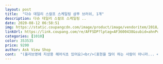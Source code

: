 ```yaml
---
layout: post 
title:  "다슈 데일리 스칼프 스케일링 샴푸 브러쉬, 1개" 
description: 다슈 데일리 스칼프 스케일링 ..
date: 2020-08-12 06:58:51 
img: https://static.coupangcdn.com/image/product/image/vendoritem/2018/11/21/3533957001/8bfe8e3c-ba69-4add-a855-81d5621db00b.jpg 
linkUrl: https://link.coupang.com/re/AFFSDP?lptag=AF3600438&subid=ahnPublicAsk&pageKey=65323230&itemId=220686836&vendorItemId=3533957001&traceid=V0-113-8586f9344d46a9f0 
categories: [1010] 
color: 353535 
price: 9200 
author: Ask View Shop 
cont:  "(올리브영에 지성용 헤어식초 있어요)<br/>(표현을 많이 하는 사람이 아니라... <br/>.<br/><br/> 머리가 무거울때 가볍게 두드려주면 혈액순환이 원활하게 되어 머리가 맑아집니다.<br/><br/> 몸이 피로할때 안마기처럼 두드려가면서 사용하면 근육통 완화에 도움이 됩니다.<br/><br/>1.<br/> 100%실리콘으로 제작되어 안전합니다.<br/><br/>1.<br/>미온수로 두피와 모발에 충분히 샴푸를 해준다.<br/><br/>2.<br/> 브러쉬 표면에 방수처리가 되어있어서, 오래 사용해도 물때 등 오염물질이 쌓이지않고 청결한 상태를 유지해줍니다.<br/><br/>2.<br/>브러쉬를 사용해 두피전체를 마사지해준후, 손이 잘 닿지않는 귀,뒷목까지 꼼꼼하게 마사지해준다.<br/><br/>3.<br/> 2가지 타입의 모형태로 손가락이 닿지않는 곳까지 깨끗하게 세정 가능합니다.<br/><br/>3.<br/>미온수로 깨끗히 헹궈준다.<br/> 이때도 브러쉬를 이용해 헹궈주면 두피가 더 깨끗하게 세정됩니다.<br/><br/>4.<br/> 인체공학적 디자인으로 제작되어서 미끄러짐 없는 그립감으로 남녀노소 누구나 편리하게 사용 가능합니다.<br/><br/>5.<br/> 샴푸할때 외에도 브러쉬 사용방법!!<br/>6.<br/> 노폐물제거.<br/> 두파환경개선.<br/> 모발환경개선에 효과적입니다.<br/><br/>.<br/> ★ 샴푸브러쉬 사용법 .<br/> ★<br/>.<br/> ★ 제품 설명 .<br/> ★<br/>ㅎㅎㅎ... <br/>♥ 연기 너무 잘해서 너무나 좋은배우<br/>가장 비슷한게 요 류준열 브러쉬더라고요<br/>각질이 완전히 나아지지가않아<br/>구경했다가<br/>그거하고 필리밀리 거품기도 같이사서 거기에 헤어식초 넣어서 쓰세요<br/>그게 뭐냐고 하니<br/>그길로 집에 오자마자 쿠팡에서 뒤적뒤적 열씨미 검색을 해봤어요이미 많은 분들이 사용을 하고계셨네요 ㅎㅎ 역시 저는 너무 트렌드에 뒤쳐지나봐요ㅠㅠ... <br/> 여러 브랜드 브러쉬가 있었지만 후기는 다들 비슷비슷했고 가격은 더 저렴한곳도 있었지만!! 제가 좋아하는 배우 류준열이 모델인 이곳 제품을 사게되었습니다!!!!<br/>그냥 넣고 짜면 거품이 나옴<br/>그냥 샴푸만 머리에 찍 바르는거보다<br/>그래서 버렸는데 후기보다보니 전체적으로 문지르지말고 구역을 나눠서 그부분만 샤샥 그리고 옆으로 옮겨서 그부분만 샤샥 하라고 하더라고요<br/>그래야 브러시 사용하기가 더 용이하고요<br/>그러던 어느 날<br/>그렇게하니까 안엉키네요<br/>그리고 두피 잘 말려야된다고 하는데 그래서 다이슨 드라이기를 큰맘먹고 질렀음(드라이기 주제에 드럽게 비쌈)<br/>그리고 정수리 냄새때문에 헤어식초도 사시고요<br/>그부분은 그냥 손가락으로 하고있어요<br/>근데 시원은 하네요<br/>기름 잘 빼주는건 폴미첼 티츄리(티트리)고요<br/>꾸준히 사용해 보겠습니다<br/>나도 완전만족!ㅋㅋㅋ<br/>냅다... <br/>ㅋ<br/>니가좋음 나도좋아서<br/>님들은 꼭 찾으시길 ㅋ<br/>다만 뒷통수아랫쪽은 좀 하기가 힘들고요<br/>두피브러쉬 사달라고하더라고요<br/>둘다 두피 싸한 느낌들어요<br/>많이 파세요!!사업 번창하세요!!류준열 만세♥<br/>뭐 결론은 아직 못고쳤어요<br/>미리 브러쉬 좀 알아보고 사줄걸ㅜㅜ<br/>방금 영화주인공이 요기에서 머리를 빗고있네?!ㅋ<br/>브러쉬가 좀 더 크고 실리콘 빗살이(?) 좀 더 길면????)<br/>브러쉬보다가 류준열브러쉬인줄 모르고<br/>비듬에 좋다는 샴푸는 가리지않고 이것저것 거의 다 써봤는데도... <br/> 효과가 거의 없었어요.<br/>.<br/>ㅠ 매일 머리를 감지 못하는게 가장 큰이유같기는 하지만.<br/>.<br/> 그렇다고 손놓고 구경만 할수는 없는 일이기에... <br/>계속 뭐 좋은게 없을까 고민은 깊어져만 갔죠... <br/>그러던 어느날 머리 다듬으려 미용실에 갔는데... <br/> 머리 감겨주실때 브러쉬로 마사지 해주시면서 감겨주시더라구요.<br/>.<br/>어찌나 시원하고 개운하던지.<br/>.<br/>.<br/><br/>빵터짐... <br/>.<br/>ㅋ<br/>사용하다가 기능이 좀 떨어진다싶으면 재구매의사 완전 1000000% 있습니다!!!!!!!♥.<br/>♥<br/>사진에 나온 필리밀리 버블메이커를 사서 바르세요<br/>사진에 나온거 다 올리브영에 팔아요<br/>사진을 보여 주길래<br/>샴푸는 뭐 아직도 이렇다할거 못찾아서 그냥 그렇고요<br/>샴푸도 좋은걸로 다 꿨는데 처음 보다는 좋아졌는데<br/>속으로 많이 앓고있었을거에유 ㅠ)<br/>손톱으로도 깜다 피도나고했어서;;;그렇게 좀 깜지 말라했는데ㅠ<br/>손톱은 상처가나니 손끝으로깜기시작했다는데<br/>시원하지가 않았다던데<br/>신랑님이.<br/>.<br/> 두피상태가 아주 심각한 각질로 인해 4계절 내내 머리에서 눈이 내리는 분임다 ㅠ<br/>신랑은 받은 날 바로 써보고<br/>신랑이 갑자기 두피가 약해져서 비듬이 많이 생기고ㅠㅠ<br/>신랑이 완전만족<br/>아무튼 긴머리용도 나왔으면 하는 바램ㅋ<br/>약국에서 파는 약용샴푸는 노비프록스에요<br/>어깨를 넘어가기시작해서ㅜㅜ<br/>어떻게 좋냐고 물으니  써보래서  저는 지금 써봤어욬ㅋㅋ<br/>오오%^^  시원하네요 다만 머리숱이많고 머리기장이<br/>오호... <br/>ㅋ<br/>완정 대대대대만족입니당!!!!♥<br/>이 브러쉬 쓰고 난 후로는... <br/>ㅋ 백퍼 만족인가봅니다<br/>이거다싶었어요 ㅎㅎ.<br/>.<br/> 미용사분께 신랑얘기를 하면서 이거 브러쉬 사용하면 효과를 좀 볼수있을까요? 여쭤봤더니 드라마틱한 효과는 아니더라도 꾸준히 사용하면 효과 볼수있을거라고 하시더라구요 ㅎㅎㅎ 어찌나 기분이 좋던지ㅠ<br/>이런브러쉬가 다 있었네요ㅋ<br/>이탈이지만;ㅋㅋㅋㅋ<br/>인연이네ㅎㅎ 이거다 싶어<br/>저녁먹으면서  돈영화봤거든요ㅋ<br/>저도 사용을 해봤는데요 ㅎㅎㅎ 실리콘으로 만들어져서 마사지 하면서 사용해봤지만 아프지않았구요 엄청 시원했어요 저는 각질이나 비듬이 많은편은 아니지만, 평소에 머리를 감아도 항상 가려움증이 남아있어서 머리를 감고나서도 시원한 느낌을 못 받았었는데요... <br/>브러쉬 사용후에는 가려움증이 좀 덜해졌어요 ㅎㅎ 시원하더라구요<br/>전에 언니가 준 브러시는 엉키더라고요<br/>좋다고하네유^^<br/>주문하고 하루뒤에 바로 받았구요.<br/> 신랑이 집에 들어온날 바로 사용을 해봤어요 엄청 시원해 하더라구요 ㅎㅎㅎ 충분히 거품내어 샴푸해준뒤에 구석구석 적당한 힘으로 마사지 해준뒤에 미지근한 물로 잘 헹궈가면서 다시 마사지 해주었어요거품없이  맑은물이 나올때까지 깨끗하게 헹궈준뒤에 머리를 말린뒤에 상태를 봤는데요 대성공이었습니다 ㅎㅎ 드라마틱한 효과는 아니라고 하셨는데 이정도면 완전 드라마틱한 효과였어요 ㅎㅎㅎ... <br/> 원래 드라이를 하고나서도 바로 비듬이 우수수... <br/>떨어졌었는데요... <br/>비듬이 없어요.<br/>.<br/> 모발을 뒤적여가면서 두피를 봤더니.<br/>.<br/> 씻고나서도 매일 보였던 두피각질이 확 줄었더라구요... <br/>각질이 줄어드니 당연히 비듬도 줄고요.<br/>.<br/>.<br/> 일하면서 매일 못씻으면 비듬이 다시 생기겠지만!! 집에서 머리 감을때마다 꾸준히 브러쉬로 구석구석 각질케어 해주면 정말 큰효과 볼꺼같아요!!!!♥.<br/>♥<br/>주문했고<br/>주변에도 지인들한테 적극 추천할꺼예요 ㅎㅎㅎ<br/>주인공 류준열... <br/>.<br/>ㅋ<br/>지루성 두피가 워낙 심해서 샴푸도 엄청 사들이고있고 병원도 3군데 옮기고 헤어식초도 해보고 이것도 사봤네요<br/>지루성 두피는 돈ㅈㄹ하는데 큰도움을 주는 병임<br/>지루성두피의 필수템인것같아요<br/>짧은머리분이 사용하는 시원하고 좋은 만족감은 100퍼 못 느끼는거 같아요 긴머리용으로<br/>처음 써봤지만<br/>쿠팡에서 검색해 보았습니다><<br/>하지만 가려움증 없애주는 샴푸는 아직 못찾음<br/>화물차 일을 하는데.<br/>.<br/> 일 특성상 집에 매일 들어올수 있는게 아니라서 매일 씻을수 있는 여건이 안되다보니.<br/>.<br/> 상태는 더욱 심각해지는... <br/>.<br/>ㅠㅠ<br/>" 
---
```

